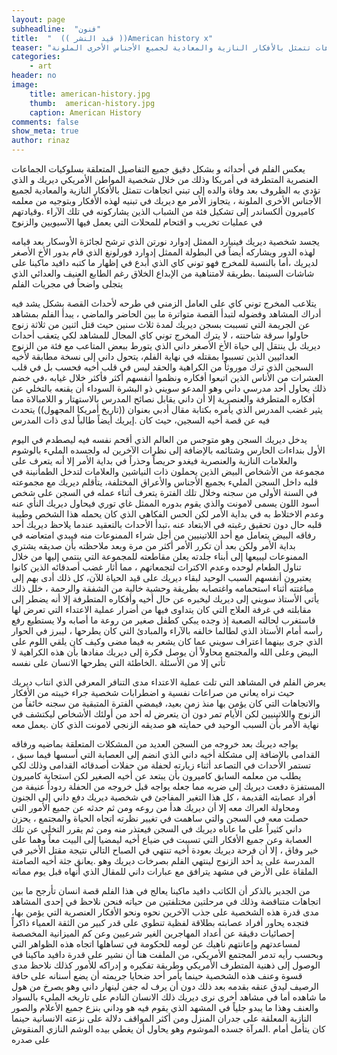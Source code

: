 ```yaml
---
layout: page
subheadline:  "فنون"
title:  "  (( قيد النشر ))American history x"
teaser: "يعكس الفلم في أحداثه و بشكل دقيق جميع التفاصيل المتعلقة بسلوكيات الجماعات العنصرية المتطرفة في أمريكا وذلك من خلال  شخصية المواطن الأمريكي ديريك و الذي  تؤدي به  الظروف بعد وفاة والده إلى تبني اتجاهات تتمثل بالأفكار النازية والمعادية لجميع الأجناس الأخرى الملونة"
categories:
    - art
header: no
image:
    title: american-history.jpg
    thumb:  american-history.jpg
    caption: American History
comments: false
show_meta: true
author: rinaz
---
```


يعكس الفلم في أحداثه و بشكل دقيق جميع التفاصيل المتعلقة بسلوكيات الجماعات العنصرية المتطرفة في أمريكا وذلك من خلال  شخصية المواطن الأمريكي ديريك و الذي  تؤدي به  الظروف بعد وفاة والده إلى تبني اتجاهات تتمثل بالأفكار النازية والمعادية لجميع الأجناس الأخرى الملونة ، يتجاوز الأمر مع ديريك في تبنيه لهذه الأفكار وبتوجيه من معلمه كاميرون ألكساندر إلى تشكيل فئة من الشباب الذين يشاركونه في تلك الآراء .وقيادتهم في عمليات تخريب و اقتحام للمحلات التي يعمل فيها الآسيويين والزنوج

يجسد شخصية ديريك فينيارد الممثل إدوارد نورتن الذي ترشح لجائزة الأوسكار بعد قيامه لهذه الدور ويشاركه أيضاً في البطولة الممثل إدوارد فورلونغ الذي قام بدور الأخ الأصغر لديريك ،أما بالنسبة للمخرج فهو توني كاي الذي أبدع في إظهار ما كتبه دافيد ماكينا على شاشات السينما .بطريقة لامتناهية من الإبداع الخلاق رغم الطابع العنيف والعدائي الذي يتجلى واضحاً في مجريات الفلم

يتلاعب المخرج توني كاي على العامل الزمني في طرحه لأحداث القصة بشكل يشد فيه أدراك المشاهد وفضوله لتبدأ القصة متواترة ما بين الحاضر والماضي ، يبدأ الفلم بمشاهد عن الجريمة التي تسببت بسجن ديريك لمدة ثلاث سنين حيث قتل اثنين من ثلاثة زنوج حاولوا سرقة شاحنته ، لا يترك المخرج توني كاي المجال للمشاهد لكي يتعقب أحداث ديريك بل ينتقل إلى حياة الأخ الأصغر داني الذي يتورط  ببعض المتاعب مع فئة من الزنوج العدائيين  الذين تسببوا بمقتله في نهاية الفلم، يتحول داني إلى نسخة مطابقة لأخيه السجين الذي ترك موروثاً من الكراهية والحقد ليس في قلب أخيه فحسب بل في قلب العشرات من الأناس الذين اتبعوا أفكاره ونظموا أنفسهم أكثر فأكثر خلال غيابه ،في خضم ذلك يحاول أحد مدرسي داني وهو المدعو  سويني ذو البشرة السوداء أن يقنعه بالتخلي عن أفكاره المتطرفة والعنصرية إلا أن داني يقابل نصائح المدرس بالاستهتار و اللامبالاة مما يثير غضب المدرس  الذي يأمره بكتابة مقال أدبي بعنوان ((تاريخ أمريكا المجهول)) يتحدث فيه عن قصة أخيه السجين، حيث كان .إيريك أيضاً طالباً لدى ذات المدرس

يدخل ديريك السجن وهو متوجس من العالم الذي أقحم نفسه فيه ليصطدم في اليوم الأول بنداءات الحارس وشتائمه بالإضافة إلى نظرات الآخرين له ولجسده المليء بالوشوم والعلامات النازية والعنصرية فيغدو حريصاً وحذراً في بداية الأمر إلا أنه يتعرف على مجموعة من الأشخاص البيض الذين يحملون ذات النياشين والعلامات لتدخل الطمأنينة في قلبه داخل السجن المليء بجميع الأجناس والأعراق المختلفة، يتأقلم ديريك مع مجموعته في السنة الأولى من سجنه وخلال تلك الفترة يتعرف أثناء عمله في السجن على شخص أسود اللون يسمى لامونت والذي يقوم بدوره الممثل غاي توري فيحاول ديريك النأي عنه وعدم الاختلاط به في بداية الأمر لكن الحس الفكاهي الذي كان يحمله هذا الشخص وطيبة قلبه حال دون تحقيق رغبته في الابتعاد عنه ،تبدأ الأحداث بالتعقيد عندما يلاحظ ديريك أحد رفاقه البيض يتعامل مع أحد اللاتينيين من أجل شراء الممنوعات منه فيبدي امتعاضه في بداية الأمر ولكن بعد أن تكرر الأمر أكثر من مرة وبعد ملاحظته بأن صديقه يشتري الممنوعات ليبيعها إلى أبناء جلدته يعلن مقاطعته للمجموعة التي ينتمي إليها من خلال تناول الطعام لوحده وعدم الاكتراث لتجمعاتهم ، مما أثار غضب أصدقائه الذين كانوا يعتبرون أنفسهم السبب الوحيد لبقاء ديريك على قيد الحياة للآن، كل ذلك أدى بهم إلى مباغتته أثناء استحمامه واغتصابه بطريقة وحشية خالية من الشفقة والرحمة ، خلل ذلك يأتي الأستاذ سويني إلى ديريك ليخبره عن حال أخيه وأفكاره المتطرفة إلا أنه يضطر إلى مقابلته في غرفة العلاج التي كان يتداوى فيها من أضرار عملية الاعتداء التي تعرض لها فاستغرب لحالته الصعبة إذ وجده يبكي كطفل صغير من روعة ما أصابه ولا يستطيع رفع رأسه أمام الأستاذ الذي لطالما خالفه بالآراء والمبادئ التي كان يطرحها ، ليبرز في الحوار الذي جرى بينهما اعتراف سويني عما كان يشعر به فيما مضى وكيف كان يلقي اللوم على البيض وعلى الله والمجتمع  محاولاً أن يوصل فكرة إلى ديريك مفادها بأن هذه الكراهية لا تأتي إلا من الأسئلة .الخاطئة التي يطرحها الانسان على نفسه

يعرض الفلم في المشاهد التي تلت عملية الاعتداء مدى التنافر المعرفي الذي انتاب ديريك حيث نراه يعاني  من صراعات نفسية و اضطرابات شخصية جراء خيبته من الأفكار والاتجاهات التي كان يؤمن بها منذ زمن بعيد، فيمضي الفترة المتبقية من سجنه خائفاً من الزنوج واللاتينيين لكن الأيام تمر دون أن يتعرض له أحد من أولئك الأشخاص ليكتشف في نهاية الأمر بأن السبب الوحيد في حمايته هو صديقه الزنجي لامونت الذي كان .يعمل معه

يواجه ديريك بعد خروجه من السجن العديد من المشكلات المتعلقة بماضيه ورفاقه القدامى بالإضافة إلى مشكلة أخيه داني الذي انضم إلى العصابة التي أسسها فيما سبق ، تستمر الأحداث في التصاعد أثناء زيارته لحفلة من حفلات أصدقائه القدامى وذلك لكي يطلب من معلمه السابق كاميرون بأن يبتعد عن أخيه الصغير لكن استجابة كاميرون المستفزة دفعت ديريك إلى ضربه مما جعله يواجه قبل خروجه من الحفلة ردوداً عنيفة من أفراد عصابته القديمة ، كل هذا التغير المفاجئ في شخصية ديريك دفع داني إلى الجنون ومحاولة العراك معه إلا أن ديريك  هدأ من روعه ومن ثم حدثه عن جميع الأمور التي حصلت معه في السجن والتي ساهمت في تغيير نظرته اتجاه الحياة والمجتمع ،  يحزن داني كثيراً على ما عاناه ديريك في السجن فيعتذر منه ومن ثم يقرر التخلي عن تلك العصابة وعن جميع الأفكار التي تسببت في ضياع أخيه ليمضيا إلى البيت معاً وهما على خير وفاق ، إلا أن فرحة ديريك بعودة أخيه تنتهي في الصباح التالي نتيجة مقتل الأخير في المدرسة على يد أحد الزنوج لينتهي الفلم بصرخات ديريك وهو .يعانق جثة أخيه الصامتة الملقاة على الأرض في مشهد يترافق مع عبارات داني للمقال الذي أنهاه قبل يوم مماته

من الجدير بالذكر أن الكاتب دافيد ماكينا يعالج في هذا الفلم قصة انسان تأرجح ما بين اتجاهات متناقضة وذلك في مرحلتين مختلفتين من حياته فنحن نلاحظ في إحدى المشاهد مدى قدرة هذه الشخصية على جذب الآخرين نحوه ونحو الأفكار العنصرية التي يؤمن بها، فتجده يحاور أفراد عصابته بطلاقة لفظية تنطوي على قدر كبير من الثقة العمياء ذاكراً إحصائيات دقيقة عن أعداد المهاجرين الغير شرعيين وعن كم الميزانية المخصصة لمساعدتهم وإعانتهم ناهيك عن لومه للحكومة في تساهلها اتجاه هذه الظواهر التي وبحسب رأيه تدمر المجتمع الأمريكي، من الملفت هنا أن نشير على  قدرة دافيد ماكينا في الوصول إلى ذهنية المتطرف الأمريكي وطريقة تفكيره و إدراكه للأمور  كذلك نلاحظ مدى قسوة وعنف هذه الشخصية  حينما يأمر أحد ضحايا جريمته أن يضع أسنانه على حافة الرصيف ليدق عنقه بقدمه بعد ذلك دون أن يرف له جفن لينهار داني وهو يصرخ من هول ما شاهده  أما في مشاهد أخرى نرى ديريك ذلك الانسان النادم على تاريخه المليء بالسواد والعنف وهذا ما يبدو جلياً في المشهد الذي يقوم فيه هو وداني بنزع جميع الأعلام والصور النازية المعلقة على جدران المنزل ومن أكثر المواقف دلالة على نزعته الانسانية حينما كان يتأمل أمام .المرآة جسده الموشوم وهو يحاول أن يغطي بيده الوشم النازي المنقوش على صدره
